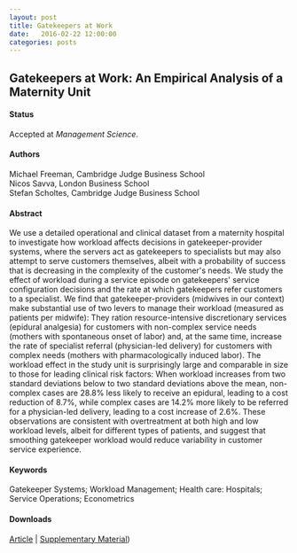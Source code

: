 ```yaml
---
layout: post
title: Gatekeepers at Work
date:   2016-02-22 12:00:00
categories: posts
---
```


## Gatekeepers at Work: An Empirical Analysis of a Maternity Unit

#### Status

Accepted at *Management Science*.

#### Authors

Michael Freeman, Cambridge Judge Business School<br>
Nicos Savva, London Business School<br>
Stefan Scholtes, Cambridge Judge Business School

#### Abstract

We use a detailed operational and clinical dataset from a maternity hospital to investigate how workload affects decisions in gatekeeper-provider systems, where the servers act as gatekeepers to specialists but may also attempt to serve customers themselves, albeit with a probability of success that is decreasing in the complexity of the customer's needs. We study the effect of workload during a service episode on gatekeepers' service configuration decisions and the rate at which gatekeepers refer customers to a specialist. We find that gatekeeper-providers (midwives in our context) make substantial use of two levers to manage their workload (measured as patients per midwife): They ration resource-intensive discretionary services (epidural analgesia) for customers with non-complex service needs (mothers with spontaneous onset of labor) and, at the same time, increase the rate of specialist referral (physician-led delivery) for customers with complex needs (mothers with pharmacologically induced labor). The workload effect in the study unit is surprisingly large and comparable in size to those for leading clinical risk factors: When workload increases from two standard deviations below to two standard deviations above the mean, non-complex cases are 28.8% less likely to receive an epidural, leading to a cost reduction of 8.7%, while complex cases are 14.2% more likely to be referred for a physician-led delivery, leading to a cost increase of 2.6%. These observations are consistent with overtreatment at both high and low workload levels, albeit for different types of patients, and suggest that smoothing gatekeeper workload would reduce variability in customer service experience.

#### Keywords

Gatekeeper Systems; Workload Management; Health care: Hospitals; Service Operations; Econometrics

#### Downloads

[Article](/articles/gatekeepersatwork_feb2016.pdf) | [Supplementary Material](/articles/supplementary_gatekeepersatwork_feb2016.pdf))
